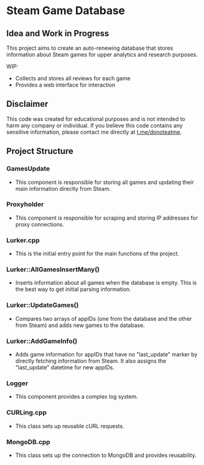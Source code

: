 # Steam Game Database

## Idea and Work in Progress
This project aims to create an auto-renewing database that stores information about Steam games for upper analytics and research purposes. 

WIP:
- Collects and stores all reviews for each game
- Provides a web interface for interaction

## Disclaimer
This code was created for educational purposes and is not intended to harm any company or individual. If you believe this code contains any sensitive information, please contact me directly at [t.me/donoteatme](https://t.me/donoteatme).

## Project Structure

### GamesUpdate
- This component is responsible for storing all games and updating their main information directly from Steam.

### Proxyholder
- This component is responsible for scraping and storing IP addresses for proxy connections.

### Lurker.cpp
- This is the initial entry point for the main functions of the project.

### Lurker::AllGamesInsertMany()
- Inserts information about all games when the database is empty. This is the best way to get initial parsing information.

### Lurker::UpdateGames()
- Compares two arrays of appIDs (one from the database and the other from Steam) and adds new games to the database.

### Lurker::AddGameInfo()
- Adds game information for appIDs that have no "last_update" marker by directly fetching information from Steam. It also assigns the "last_update" datetime for new appIDs.

### Logger
- This component provides a complex log system.

### CURLing.cpp
- This class sets up reusable cURL requests.

### MongoDB.cpp
- This class sets up the connection to MongoDB and provides reusability.

